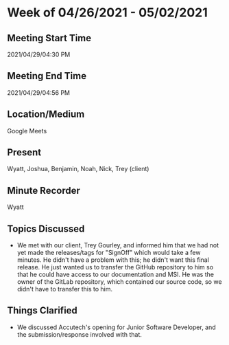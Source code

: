 # Week of 04/26/2021 - 05/02/2021

## Meeting Start Time

2021/04/29/04:30 PM

## Meeting End Time

2021/04/29/04:56 PM

## Location/Medium

Google Meets

## Present

Wyatt, Joshua, Benjamin, Noah, Nick, Trey (client)

## Minute Recorder

Wyatt

## Topics Discussed
- We met with our client, Trey Gourley, and informed him that we had not yet made the releases/tags for "SignOff" which would take a few minutes. He didn't have a problem with this; he didn't want this final release. He just wanted us to transfer the GitHub repository to him so that he could have access to our documentation and MSI. He was the owner of the GitLab repository, which contained our source code, so we didn't have to transfer this to him.

## Things Clarified
- We discussed Accutech's opening for Junior Software Developer, and the submission/response involved with that.
